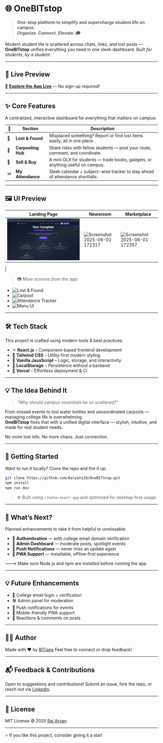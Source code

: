 # 🌐 OneBITstop

> **One-stop platform to simplify and supercharge student life on campus.**  
> **Organize. Connect. Elevate. 🎓**

Modern student life is scattered across chats, links, and lost posts — **OneBITstop** unifies everything you need in one sleek dashboard. Built *for students, by a student.*

---

## 🚀 Live Preview

🔗 [**Explore the App Live**](https://one-bit-stop.vercel.app/) — No sign-up required!

---

## ✨ Core Features

A centralized, interactive dashboard for everything that matters on campus:

| 🔹 | Section | Description |
|----|---------|-------------|
| 🧳 | **Lost & Found** | Misplaced something? Report or find lost items easily, all in one place. |
| 🚗 | **Carpooling Hub** | Share rides with fellow students — post your route, comment, and coordinate. |
| 💼 | **Sell & Buy** | A mini OLX for students — trade books, gadgets, or anything useful on campus. |
| 📊 | **My Attendance** | Sleek calendar + subject-wise tracker to stay ahead of attendance shortfalls. |

---

## 🖼️ UI Preview

| Landing Page | Newsroom | Marketplace |
|----------|----------|-------------|
| ![](public/landing_page.png) | ![Screenshot 2025-06-01 172317](https://github.com/user-attachments/assets/e68485f0-3b95-479e-9b26-c7126f802a7d)| ![Screenshot 2025-06-01 172357](https://github.com/user-attachments/assets/5fa4d8ac-e9a4-499b-8c3c-a4ca95ff2a48)
 |

> 📷 *More screens from the app:*

- ![Lost & Found](https://github.com/user-attachments/assets/83572daa-b506-4025-8ff1-63c9b91e413a)
- ![Carpool](https://github.com/user-attachments/assets/f962a33d-8bf0-43f0-8994-ed08503efe00)
- ![Attendance Tracker](https://github.com/user-attachments/assets/fcc71899-ef4e-4398-a619-3bdfeb00d607)
- ![Menu UI](https://github.com/user-attachments/assets/ad6bbc2c-bc8d-4ee7-8735-feb8e47f19c5)

---

## 🛠️ Tech Stack

This project is crafted using modern tools & best practices:

- ⚛️ **React.js** – Component-based frontend development
- 💨 **Tailwind CSS** – Utility-first modern styling
- 🧠 **Vanilla JavaScript** – Logic, storage, and interactivity
- 💾 **LocalStorage** – Persistence without a backend
- 🚀 **Vercel** – Effortless deployment & CI

---

## 💡 The Idea Behind It

> _“Why should campus essentials be so scattered?”_

From missed events to lost water bottles and uncoordinated carpools — managing college life is overwhelming.  
**OneBITstop** fixes that with a unified digital interface — stylish, intuitive, and made for real student needs.

No more lost info. No more chaos. Just connection.

---

## 🧪 Getting Started

Want to run it locally? Clone the repo and fire it up:

```bash
git clone https://github.com/Aaryan120/OneBITstop.git
npm install
npm run dev
```

> ⚙️ Built using `create-react-app` and optimized for desktop-first usage.

---

## 🌱 What’s Next?

Planned enhancements to take it from helpful to unmissable:

- 🔐 **Authentication** — with college email domain verification
- 🧾 **Admin Dashboard** — moderate posts, spotlight events
- 🔔 **Push Notifications** — never miss an update again
- 📱 **PWA Support** — installable, offline-first experience

---> Make sure Node.js and npm are installed before running the app.

---
## 💡 Future Enhancements

* 🔐 College email login + verification
* 🛠️ Admin panel for moderation
* 🔔 Push notifications for events
* 📱 Mobile-friendly PWA support
* 💬 Reactions & comments on posts

---

## 👨‍💻 Author

Made with ❤️ by [BITians]([https://www.linkedin.com/in/raj-aaryan-38923a25b])
Feel free to connect or drop feedback!

---

## 📬 Feedback & Contributions

Open to suggestions and contributions!
Submit an issue, fork the repo, or reach out via [LinkedIn]([https://www.linkedin.com/in/raj-aaryan-38923a25b]).

---

## 📄 License

MIT License © 2025 [Raj Aryan](https://github.com/Aaryan120)

---

⭐ If you like this project, consider giving it a star!
